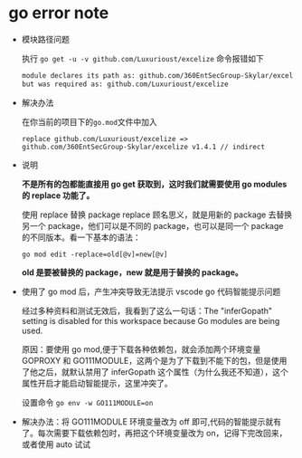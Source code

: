 # go error note

- 模块路径问题

  执行 `go get -u -v github.com/Luxurioust/excelize` 命令报错如下

  ```sh
  module declares its path as: github.com/360EntSecGroup-Skylar/excelize
  but was required as: github.com/Luxurioust/excelize
  ```

- 解决办法

  在你当前的项目下的`go.mod`文件中加入

  `replace github.com/Luxurioust/excelize => github.com/360EntSecGroup-Skylar/excelize v1.4.1 // indirect`

- 说明

  **不是所有的包都能直接用 go get 获取到，这时我们就需要使用 go modules 的 replace 功能了。**

  使用 replace 替换 package
  replace 顾名思义，就是用新的 package 去替换另一个 package，他们可以是不同的 package，也可以是同一个 package 的不同版本。看一下基本的语法：

  `go mod edit -replace=old[@v]=new[@v]`

  **old 是要被替换的 package，new 就是用于替换的 package。**

- 使用了 go mod 后，产生冲突导致无法提示 vscode go 代码智能提示问题

  经过多种资料和测试无效后，我看到了这么一句话：The "inferGopath" setting is disabled for this workspace because Go modules are being used.

  原因：要使用 go mod,便于下载各种依赖包，就会添加两个环境变量 GOPROXY 和 GO111MODULE，这两个是为了下载到不能下的包，但是使用了他之后，就默认禁用了 inferGopath 这个属性（为什么我还不知道），这个属性开启才能启动智能提示，这里冲突了。

  设置命令 `go env -w GO111MODULE=on`

- 解决办法：将 GO111MODULE 环境变量改为 off 即可,代码的智能提示就有了。每次需要下载依赖包时，再把这个环境变量改为 on，记得下完改回来，或者使用 auto 试试

